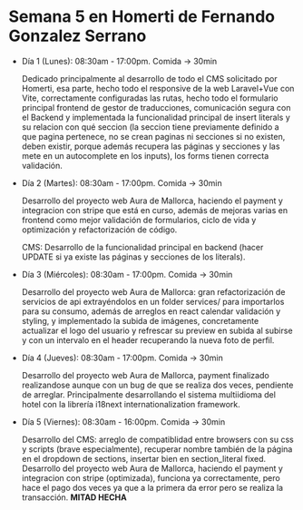 # Semana 5 en Homerti de Fernando Gonzalez Serrano

- Día 1 (Lunes):
08:30am - 17:00pm.
Comida -> 30min

    Dedicado principalmente al desarrollo de todo el CMS solicitado por Homerti, esa parte, hecho todo el responsive de la web Laravel+Vue con Vite, correctamente configuradas las rutas, hecho todo el formulario principal frontend de gestor de traducciones, comunicación segura con el Backend y implementada la funcionalidad principal de insert literals y su relacion con qué seccion (la seccion tiene previamente definido a que pagina pertenece, no se crean paginas ni secciones si no existen, deben existir, porque además recupera las páginas y secciones y las mete en un autocomplete en los inputs), los forms tienen correcta validación.

- Día 2 (Martes):
08:30am - 17:00pm.
Comida -> 30min

    Desarrollo del proyecto web Aura de Mallorca, haciendo el payment y integracion con stripe que está en curso, además de mejoras varias en frontend como mejor validación de formularios, ciclo de vida y optimización y refactorización de código.

    CMS: Desarrollo de la funcionalidad principal en backend (hacer UPDATE si ya existe las páginas y secciones de los literals).

- Día 3 (Miércoles):
08:30am - 17:00pm.
Comida -> 30min

    Desarrollo del proyecto web Aura de Mallorca: gran refactorización de servicios de api extrayéndolos en un folder services/ para importarlos para su consumo, además de arreglos en react calendar validación y styling, y implementado la subida de imágenes, concretamente actualizar el logo del usuario y refrescar su preview en subida al subirse y con un intervalo en el header recuperando la nueva foto de perfil.

- Día 4 (Jueves):
08:30am - 17:00pm.
Comida -> 30min

    Desarrollo del proyecto web Aura de Mallorca, payment finalizado realizandose aunque con un bug de que se realiza dos veces, pendiente de arreglar. Principalmente desarrollando el sistema multiidioma del hotel con la librería i18next internationalization framework.

- Día 5 (Viernes):
08:30am - 16:00pm.
Comida -> 30min

    Desarrollo del CMS: arreglo de compatiblidad entre browsers con su css y scripts (brave especialmente), recuperar nombre también de la página en el dropdown de sections, insertar bien en section_literal fixed.
    Desarrollo del proyecto web Aura de Mallorca, haciendo el payment y integracion con stripe (optimizada), funciona ya correctamente, pero hace el pago dos veces ya que a la primera da error pero se realiza la transacción. **MITAD HECHA**
